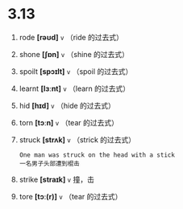 # 3.13

1. rode **[rəʊd]** `v` （ride 的过去式）

2. shone **[ʃɒn]** `v` （shine 的过去式）

3. spoilt **[spɔɪlt]** `v` （spoil 的过去式）

4. learnt **[lɜːnt]** `v` （learn 的过去式）

5. hid **[hɪd]** `v` （hide 的过去式）

6. torn **[tɔːn]** `v` （tear 的过去式）

7. struck **[strʌk]** `v` （strick 的过去式）

   ```
   One man was struck on the head with a stick
   一名男子头部遭到棍击
   ```

8. strike **[straɪk]** `v` 撞，击

9. tore **[tɔː(r)]** `v` （tear 的过去式）

